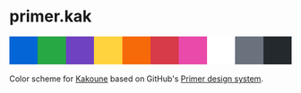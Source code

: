 # primer.kak

<img src="swatch.svg">

Color scheme for [Kakoune][kak] based on GitHub's [Primer design system][primer].

[kak]: https://github.com/mawww/kakoune
[primer]: https://primer.style/
